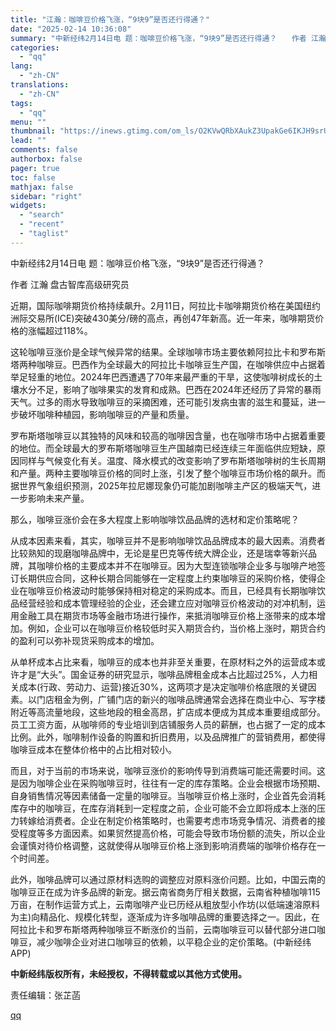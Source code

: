 ```yaml
---
title: "江瀚：咖啡豆价格飞涨，“9块9”是否还行得通？"
date: "2025-02-14 10:36:08"
summary: "中新经纬2月14日电 题：咖啡豆价格飞涨，“9块9”是否还行得通？　　作者 江瀚 盘古智库高级研..."
categories:
  - "qq"
lang:
  - "zh-CN"
translations:
  - "zh-CN"
tags:
  - "qq"
menu: ""
thumbnail: "https://inews.gtimg.com/om_ls/O2KVwQRbXAukZ3UpakGe6IKJH9srUnf2XUSNJ0F2_srRYAA_640360/0"
lead: ""
comments: false
authorbox: false
pager: true
toc: false
mathjax: false
sidebar: "right"
widgets:
  - "search"
  - "recent"
  - "taglist"
---
```


中新经纬2月14日电 题：咖啡豆价格飞涨，“9块9”是否还行得通？

作者 江瀚 盘古智库高级研究员

近期，国际咖啡期货价格持续飙升。2月11日，阿拉比卡咖啡期货价格在美国纽约洲际交易所(ICE)突破430美分/磅的高点，再创47年新高。近一年来，咖啡期货价格的涨幅超过118%。

这轮咖啡豆涨价是全球气候异常的结果。全球咖啡市场主要依赖阿拉比卡和罗布斯塔两种咖啡豆。巴西作为全球最大的阿拉比卡咖啡豆生产国，在咖啡供应中占据着举足轻重的地位。2024年巴西遭遇了70年来最严重的干旱，这使咖啡树成长的土壤水分不足，影响了咖啡果实的发育和成熟。巴西在2024年还经历了异常的暴雨天气。过多的雨水导致咖啡豆的采摘困难，还可能引发病虫害的滋生和蔓延，进一步破坏咖啡种植园，影响咖啡豆的产量和质量。

罗布斯塔咖啡豆以其独特的风味和较高的咖啡因含量，也在咖啡市场中占据着重要的地位。而全球最大的罗布斯塔咖啡豆生产国越南已经连续三年面临供应短缺，原因同样与气候变化有关。温度、降水模式的改变影响了罗布斯塔咖啡树的生长周期和产量。两种主要咖啡豆价格的同时上涨，引发了整个咖啡豆市场价格的飙升。而据世界气象组织预测，2025年拉尼娜现象仍可能加剧咖啡主产区的极端天气，进一步影响未来产量。

那么，咖啡豆涨价会在多大程度上影响咖啡饮品品牌的选材和定价策略呢？

从成本因素来看，其实，咖啡豆并不是影响咖啡饮品品牌成本的最大因素。消费者比较熟知的现磨咖啡品牌中，无论是星巴克等传统大牌企业，还是瑞幸等新兴品牌，其咖啡价格的主要成本并不在咖啡豆。因为大型连锁咖啡企业多与咖啡产地签订长期供应合同，这种长期合同能够在一定程度上约束咖啡豆的采购价格，使得企业在咖啡豆价格波动时能够保持相对稳定的采购成本。而且，已经具有长期咖啡饮品经营经验和成本管理经验的企业，还会建立应对咖啡豆价格波动的对冲机制，运用金融工具在期货市场等金融市场进行操作，来抵消咖啡豆价格上涨带来的成本增加。例如，企业可以在咖啡豆价格较低时买入期货合约，当价格上涨时，期货合约的盈利可以弥补现货采购成本的增加。

从单杯成本占比来看，咖啡豆的成本也并非至关重要，在原材料之外的运营成本或许才是“大头”。国金证券的研究显示，咖啡品牌租金成本占比超过25%，人力相关成本(行政、劳动力、运营)接近30%，这两项才是决定咖啡价格底限的关键因素。以门店租金为例，广铺门店的新兴的咖啡品牌通常会选择在商业中心、写字楼附近等高流量地段，这些地段的租金高昂，扩店成本便成为其成本重要组成部分。员工工资方面，从咖啡师的专业培训到店铺服务人员的薪酬，也占据了一定的成本比例。此外，咖啡制作设备的购置和折旧费用，以及品牌推广的营销费用，都使得咖啡豆成本在整体价格中的占比相对较小。

而且，对于当前的市场来说，咖啡豆涨价的影响传导到消费端可能还需要时间。这是因为咖啡企业在采购咖啡豆时，往往有一定的库存策略。企业会根据市场预期、自身销售情况等因素储备一定量的咖啡豆。当咖啡豆价格上涨时，企业首先会消耗库存中的咖啡豆，在库存消耗到一定程度之前，企业可能不会立即将成本上涨的压力转嫁给消费者。企业在制定价格策略时，也需要考虑市场竞争情况、消费者的接受程度等多方面因素。如果贸然提高价格，可能会导致市场份额的流失，所以企业会谨慎对待价格调整，这就使得从咖啡豆价格上涨到影响消费端的咖啡价格存在一个时间差。

此外，咖啡品牌可以通过原材料选购的调整应对原料涨价问题。比如，中国云南的咖啡豆正在成为许多品牌的新宠。据云南省商务厅相关数据，云南省种植咖啡115万亩，在制作运营方式上，云南咖啡产业已历经从粗放型小作坊(以低端速溶原料为主)向精品化、规模化转型，逐渐成为许多咖啡品牌的重要选择之一。因此，在阿拉比卡和罗布斯塔两种咖啡豆不断涨价的当前，云南咖啡豆可以替代部分进口咖啡豆，减少咖啡企业对进口咖啡豆的依赖，以平稳企业的定价策略。(中新经纬APP)

**中新经纬版权所有，未经授权，不得转载或以其他方式使用。**

责任编辑：张芷菡

[qq](https://new.qq.com/rain/a/20250214A02RD700)
